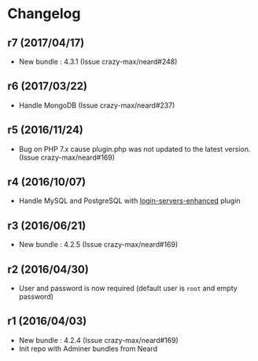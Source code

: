 # Changelog

## r7 (2017/04/17)

* New bundle : 4.3.1 (Issue crazy-max/neard#248)

## r6 (2017/03/22)

* Handle MongoDB (Issue crazy-max/neard#237)

## r5 (2016/11/24)

* Bug on PHP 7.x cause plugin.php was not updated to the latest version. (Issue crazy-max/neard#169)

## r4 (2016/10/07)

* Handle MySQL and PostgreSQL with [login-servers-enhanced](https://github.com/crazy-max/login-servers-enhanced) plugin

## r3 (2016/06/21)

* New bundle : 4.2.5 (Issue crazy-max/neard#169)

## r2 (2016/04/30)

* User and password is now required  (default user is `root` and empty password)

## r1 (2016/04/03)

* New bundle : 4.2.4 (Issue crazy-max/neard#169)
* Init repo with Adminer bundles from Neard
